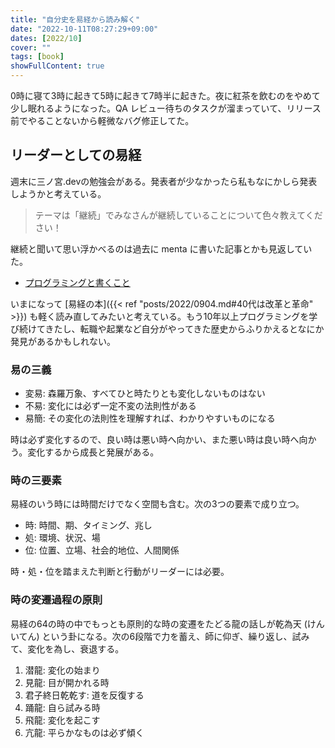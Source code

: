 ```yaml
---
title: "自分史を易経から読み解く"
date: "2022-10-11T08:27:29+09:00"
dates: [2022/10]
cover: ""
tags: [book]
showFullContent: true
---
```


0時に寝て3時に起きて5時に起きて7時半に起きた。夜に紅茶を飲むのをやめて少し眠れるようになった。QA レビュー待ちのタスクが溜まっていて、リリース前でやることないから軽微なバグ修正してた。

## リーダーとしての易経

週末に三ノ宮.devの勉強会がある。発表者が少なかったら私もなにかしら発表しようかと考えている。

> テーマは「継続」でみなさんが継続していることについて色々教えてください！

継続と聞いて思い浮かべるのは過去に menta に書いた記事とかも見返していた。

* [プログラミングと書くこと](https://menta.work/post/detail/12952/LzRIJkovXazr4cqpzgg7)

いまになって [易経の本]({{< ref "posts/2022/0904.md#40代は改革と革命" >}}) も軽く読み直してみたいと考えている。もう10年以上プログラミングを学び続けてきたし、転職や起業など自分がやってきた歴史からふりかえるとなにか発見があるかもしれない。

### 易の三義

* 変易: 森羅万象、すべてひと時たりとも変化しないものはない
* 不易: 変化には必ず一定不変の法則性がある
* 易簡: その変化の法則性を理解すれば、わかりやすいものになる

時は必ず変化するので、良い時は悪い時へ向かい、また悪い時は良い時へ向かう。変化するから成長と発展がある。

### 時の三要素

易経のいう時には時間だけでなく空間も含む。次の3つの要素で成り立つ。

* 時: 時間、期、タイミング、兆し
* 処: 環境、状況、場
* 位: 位置、立場、社会的地位、人間関係

時・処・位を踏まえた判断と行動がリーダーには必要。

### 時の変遷過程の原則

易経の64の時の中でもっとも原則的な時の変遷をたどる龍の話しが乾為天 (けんいてん) という卦になる。次の6段階で力を蓄え、師に仰ぎ、繰り返し、試みて、変化を為し、衰退する。

1. 潜龍: 変化の始まり
1. 見龍: 目が開かれる時
1. 君子終日乾乾す: 道を反復する
1. 踊龍: 自ら試みる時
1. 飛龍: 変化を起こす
1. 亢龍: 平らかなものは必ず傾く
